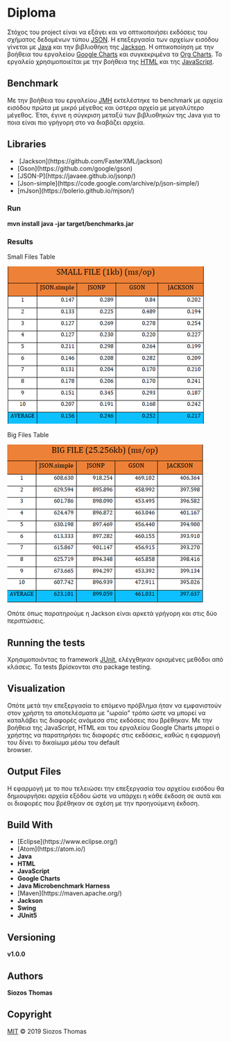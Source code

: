 # Diploma

Στόχος του project είναι να εξάγει και να οπτικοποιήσει εκδόσεις του σχήματος
δεδομένων τύπου [JSON](https://www.json.org/json-en.html). Η επεξεργασία των
αρχείων εισόδου γίνεται με [Java](https://www.java.com/en/) και την βιβλιοθήκη της [Jackson](https://github.com/FasterXML/jackson). H οπτικοποίηση
με την βοήθεια του εργαλείου [Google Charts](https://developers.google.com/chart)
και συγκεκριμένα τα [Org Charts](https://developers.google.com/chart/interactive/docs/gallery/orgchart).
Το εργαλείο χρησιμοποιείται με την βοήθεια της [HTML](https://html.com/) και της
[JavaScript](https://www.javascript.com/).

## Benchmark

Με την βοήθεια του εργαλείου [JMH](https://openjdk.java.net/projects/code-tools/jmh/)
εκτελέστηκε το benchmark με αρχεία εισόδου πρώτα με μικρό μέγεθος και ύστερα αρχεία
με μεγαλύτερο μέγεθος. Έτσι, έγινε η σύγκριση μεταξύ των βιβλιοθηκών της Java για
το ποια είναι πιο γρήγορη στο να διαβάζει αρχεία.

## Libraries

<ul>
<li>&nbsp;[Jackson](https://github.com/FasterXML/jackson)</li>
<li>[Gson](https://github.com/google/gson)</li>
<li>[JSON-P](https://javaee.github.io/jsonp/)</li>
<li>[Json-simple](https://code.google.com/archive/p/json-simple/)</li>
<li>[mJson](https://bolerio.github.io/mjson/)</li>
</ul>

### Run
<b>mvn install</b>
<b>java -jar target/benchmarks.jar</b>

### Results

<div aligh="center"<b>Small Files Table</b>

![Small Files](/benchmark/small_files_table.png)

<div aligh="center"<b>Big Files Table</b>

![Big Files](/benchmark/big_files_table.png)

Οπότε όπως παρατηρούμε η Jackson είναι αρκετά γρήγορη και στις δύο περιπτώσεις.

## Running the tests

Χρησιμοποιόντας το framework [JUnit](https://junit.org/junit5/), ελέγχθηκαν ορισμένες
μεθόδοι από κλάσεις. Τα tests βρίσκονται στο package testing.

## Visualization

Οπότε μετά την επεξεργασία το επόμενο πρόβλημα ήταν να εμφανιστούν στον χρήστη τα αποτελέσματα
με "ωραίο" τρόπο ώστε να μπορεί να καταλάβει τις διαφορές ανάμεσα στις εκδόσεις που βρέθηκαν.
Με την βοήθεια της JavaScript, HTML και του εργαλείου Google Charts μπορεί ο χρήστης να
παρατηρήσει τις διαφορές στις εκδόσεις, καθώς η εφαρμογή του δίνει το δικαίωμα μέσω του default  
browser.

## Output Files

Η εφαρμογή με το που τελειώσει την επεξεργασία του αρχείου εισόδου θα δημιουργήσει αρχεία εξόδου
ώστε να υπάρχει η κάθε έκδοση σε αυτά και οι διαφορές που βρέθηκαν σε σχέση με την προηγούμενη έκδοση.

## Build With

<ul>
<li>[Eclipse](https://www.eclipse.org/)</li>
<li>[Atom](https://atom.io/)</li>
<li><b>Java</b></li>
<li><b>HTML</b></li>
<li><b>JavaScript</b></li>
<li><b>Google Charts</b></li>
<li><b>Java Microbenchmark Harness</b></li>
<li>[Maven](https://maven.apache.org/)</li>
<li><b>Jackson</b></li>
<li><b>Swing</b></li>
<li><b>JUnit5</b></li>
</ul>

## Versioning

<b>v1.0.0</b>

## Authors

<b>Siozos Thomas</b>

## Copyright

[MIT](https://github.com/SiozosThomas/Export-and-Visualization-Schema-s-Versions-from-JSON-Data/blob/master/LICENSE) © 2019 Siozos Thomas
